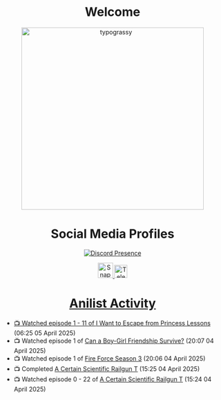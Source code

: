 <div align="center">

# Welcome
<a href="https://github.com/kawarimidoll/typograssy">
    <img alt="typograssy" src="https://typograssy.deno.dev/api?text=%E3%82%88%E3%81%86%E3%81%93%E3%81%9D%E3%81%BF%E3%81%AA%E3%81%95%E3%82%93%20-%20Sheby--&&l0=none&l1=82d9d0&l2=027353&l3=038c4c&l4=01402e&bg=none&frame=none&speed=100&comment=" width="421.99">
</a>

</div>

<div align="center">

# Social Media Profiles

[![Discord Presence](https://lanyard.cnrad.dev/api/612532963938271232)](https://discord.com/users/612532963938271232)


<a href="https://www.snapchat.com/add/a.sheby" title="Snapchat Profile">
    <img src="https://www.freepnglogos.com/uploads/snapchat-logo-png-0.png" width="35" alt="Snapchat Logo" />


<a href="https://t.me/ASheby" title="Telegram Profile">
    <img src="https://www.freepnglogos.com/uploads/telegram-logo-png-0.png" width="30" alt="Telegram Logo" />


</div>

<div align="center">

# Anilist Activity

</div>

<!-- ANILIST_ACTIVITY:start -->

-   📺 Watched episode 1 - 11 of [I Want to Escape from Princess Lessons](https://anilist.co/anime/170650) (06:25 05 April 2025)
-   📺 Watched episode 1 of [Can a Boy-Girl Friendship Survive?](https://anilist.co/anime/153554) (20:07 04 April 2025)
-   📺 Watched episode 1 of [Fire Force Season 3](https://anilist.co/anime/149118) (20:06 04 April 2025)
-   📺 Completed [A Certain Scientific Railgun T](https://anilist.co/anime/104462) (15:25 04 April 2025)
-   📺 Watched episode 0 - 22 of [A Certain Scientific Railgun T](https://anilist.co/anime/104462) (15:24 04 April 2025)

<!-- ANILIST_ACTIVITY:end -->
